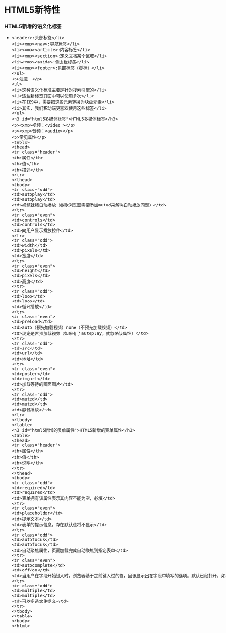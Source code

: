 # HTML5新特性

### HTML5新增的语义化标签

+ <xmp><header>:头部标签
+ <xmp><nav>:导航标签
+ <xmp><article>:内容标签
+ <xmp><section>:定义文档某个区域
+ <xmp><aside>:侧边栏标签
+ <xmp><footer>:尾部标签（脚标）

注意：

+ 这种语义化标准主要是针对搜索引擎的
+ 这些新标签页面中可以使用多次
+ 在IE9中，需要把这些元素转换为块级元素
+ 其实，我们移动端更喜欢使用这些标签



### HTML5多媒体标签

<xmp>视频：<video >

<xmp>音频：<audio>

常见属性

| 属性     | 值                                         | 描述                                                         |
| -------- | ------------------------------------------ | ------------------------------------------------------------ |
| autoplay | autoplay                                   | 视频就绪自动播放（谷歌浏览器需要添加muted来解决自动播放问题） |
| controls | controls                                   | 向用户显示播放控件                                           |
| width    | pixels                                     | 宽度                                                         |
| height   | pixels                                     | 高度                                                         |
| loop     | loop                                       | 循环播放                                                     |
| preload  | auto（预先加载视频）none（不预先加载视频） | 规定是否预加载视频（如果有了autoplay，就忽略该属性）         |
| src      | url                                        | 地址                                                         |
| poster   | imgurl                                     | 加载等待的画面图片                                           |
| muted    | muted                                      | 静音播放                                                     |

### HTML5新增的表单属性

| 属性         | 值        | 说明                                                         |
| ------------ | --------- | ------------------------------------------------------------ |
| required     | required  | 表单拥有该属性表示其内容不能为空，必填                       |
| placeholder  | 提示文本  | 表单的提示信息，存在默认值将不显示                           |
| autofocus    | autofocus | 自动聚焦属性，页面加载完成自动聚焦到指定表单                 |
| autocomplete | off/on    | 当用户在字段开始键入时，浏览器基于之前键入过的值，因该显示出在字段中填写的选项。默认已经打开，如autocomplete="on",关闭autocomplete="off"需要放在表单内，同时加上name属性，同时成功提交 |
| multiple     | multiple  | 可以多选文件提交                                             |








